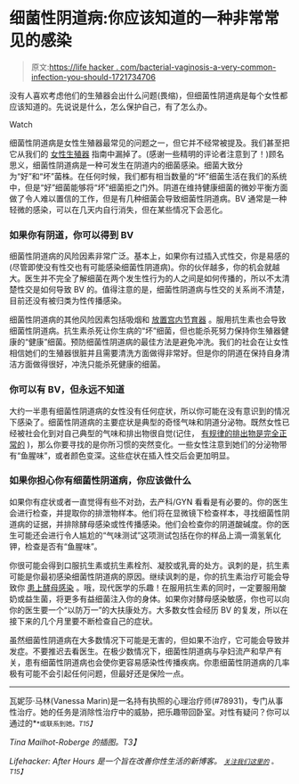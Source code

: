 # 细菌性阴道病:你应该知道的一种非常常见的感染

> 原文:[https://life hacker . com/bacterial-vaginosis-a-very-common-infection-you-should-1721734706](https://lifehacker.com/bacterial-vaginosis-a-very-common-infection-you-should-1721734706)

没有人喜欢考虑他们的生殖器会出什么问题(畏缩)，但细菌性阴道病是每个女性都应该知道的。先说说是什么，怎么保护自己，有了怎么办。

Watch

细菌性阴道病是女性生殖器最常见的问题之一，但它并不经常被提及。我们甚至把它从我们的 [女性生殖器](http://afterhours.lifehacker.com/a-ladys-guide-to-getting-to-know-your-genitals-1707471887) 指南中漏掉了。(感谢一些精明的评论者注意到了！)顾名思义，细菌性阴道病是一种可发生在阴道内的细菌感染。细菌大致分为“好”和“坏”菌株。在任何时候，我们都有相当数量的“坏”细菌生活在我们的系统中，但是“好”细菌能够将“坏”细菌拒之门外。阴道在维持健康细菌的微妙平衡方面做了令人难以置信的工作，但是有几种细菌会导致细菌性阴道病。BV 通常是一种轻微的感染，可以在几天内自行消失，但在某些情况下会恶化。

### 如果你有阴道，你可以得到 BV

细菌性阴道病的风险因素非常广泛。基本上，如果你有过插入式性交，你是易感的(尽管即使没有性交也有可能感染细菌性阴道病)。你的伙伴越多，你的机会就越大。医生并不完全了解细菌在两个发生性行为的人之间是如何传播的，所以不太清楚性交是如何导致 BV 的。值得注意的是，细菌性阴道病与性交的关系尚不清楚，目前还没有被归类为性传播感染。

细菌性阴道病的其他风险因素包括吸烟和 [放置宫内节育器](http://afterhours.lifehacker.com/why-the-iud-could-be-your-perfect-birth-control-method-1718250795) 。服用抗生素也会导致细菌性阴道病。抗生素杀死让你生病的“坏”细菌，但也能杀死努力保持你生殖器健康的“健康”细菌。预防细菌性阴道病的最佳方法是避免冲洗。我们的社会在让女性相信她们的生殖器很脏并且需要清洗方面做得非常好。但是你的阴道在保持自身清洁方面做得很好，冲洗只能杀死健康的细菌。

### 你可以有 BV，但永远不知道

大约一半患有细菌性阴道病的女性没有任何症状，所以你可能在没有意识到的情况下感染了。细菌性阴道病的主要症状是典型的奇怪气味和阴道分泌物。既然女性已经被社会化到对自己典型的气味和排出物很自觉(记住， [有规律的排出物是完全正常的](http://afterhours.lifehacker.com/a-ladys-guide-to-getting-to-know-your-genitals-1707471887) )，那么你要寻找的是你所习惯的突然变化。一些女性注意到她们的分泌物带有“鱼腥味”，或者颜色变深。这些症状在插入性交后会更加明显。

### 如果你担心你有细菌性阴道病，你应该做什么

如果你有症状或者一直觉得有些不对劲，去产科/GYN 看看是有必要的。你的医生会进行检查，并提取你的排泄物样本。他们将在显微镜下检查样本，寻找细菌性阴道病的证据，并排除酵母感染或性传播感染。他们会检查你的阴道酸碱度。你的医生可能还会进行令人尴尬的“气味测试”这项测试包括在你的样品上滴一滴氢氧化钾，检查是否有“鱼腥味”。

你很可能会得到口服抗生素或抗生素栓剂、凝胶或乳膏的处方。讽刺的是，抗生素可能是你最初感染细菌性阴道病的原因。继续讽刺的是，你的抗生素治疗可能会导致你 [患上酵母感染](http://afterhours.lifehacker.com/this-comic-has-everything-you-need-to-know-about-yeast-1683768489) 。哦，现代医学的乐趣！在服用抗生素的同时，一定要服用酸奶或益生菌，将更多有益细菌注入你的身体。如果你对酵母感染敏感，你也可以向你的医生要一个“以防万一”的大扶康处方。大多数女性会经历 BV 的复发，所以在接下来的几个月里要不断检查自己的症状。

虽然细菌性阴道病在大多数情况下可能是无害的，但如果不治疗，它可能会导致并发症。不要推迟去看医生。在极少数情况下，细菌性阴道病与孕妇流产和早产有关，患有细菌性阴道病也会使你更容易感染性传播疾病。你患细菌性阴道病的几率极有可能不会引起任何问题，但最好还是保险一点。

* * *

瓦妮莎·马林(Vanessa Marin)是一名持有执照的心理治疗师(#78931)，专门从事性治疗。她的任务是消除性治疗中的威胁，把乐趣带回卧室。对性有疑问？你可以通过的[<small></small>](mailto:Vanessa.Marin@Lifehacker.com)*<small>*或联系到她。*T15】</small>*

*Tina Mailhot-Roberge 的插图。T3】*

*Lifehacker: After Hours 是一个旨在改善你性生活的新博客。 [<small>*关注我们这里的*</small>](https://twitter.com/LHAfterHours) <small>*。*T15】</small>*